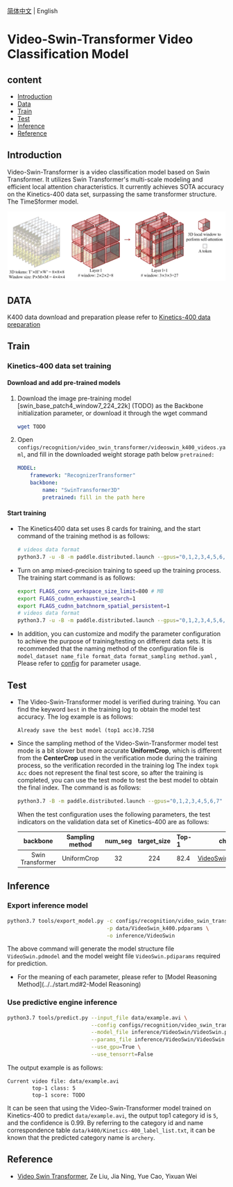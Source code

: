 [简体中文](../../../zh-CN/model_zoo/recognition/video-swin.md) | English

# Video-Swin-Transformer Video Classification Model

## content

- [Introduction](#Introduction)
- [Data](#DATA)
- [Train](#Train)
- [Test](#Test)
- [Inference](#Inference)
- [Reference](#Reference)


## Introduction

Video-Swin-Transformer is a video classification model based on Swin Transformer. It utilizes Swin Transformer's multi-scale modeling and efficient local attention characteristics. It currently achieves SOTA accuracy on the Kinetics-400 data set, surpassing the same transformer structure. The TimeSformer model.


![VideoSwin](../../../images/videoswin.jpg)

## DATA

K400 data download and preparation please refer to [Kinetics-400 data preparation](../../dataset/k400.md)


## Train

### Kinetics-400 data set training

#### Download and add pre-trained models

1. Download the image pre-training model [swin_base_patch4_window7_224_22k] (TODO) as the Backbone initialization parameter, or download it through the wget command

   ```bash
   wget TODO
   ```

2. Open `configs/recognition/video_swin_transformer/videoswin_k400_videos.yaml`, and fill in the downloaded weight storage path below `pretrained:`

    ```yaml
    MODEL:
        framework: "RecognizerTransformer"
        backbone:
            name: "SwinTransformer3D"
            pretrained: fill in the path here
    ```

#### Start training

- The Kinetics400 data set uses 8 cards for training, and the start command of the training method is as follows:

    ```bash
    # videos data format
    python3.7 -u -B -m paddle.distributed.launch --gpus="0,1,2,3,4,5,6,7" --log_dir=log_videoswin main.py --validate -c configs/ recognition/video_swin_transformer/videoswin_k400_videos.yaml
    ```

- Turn on amp mixed-precision training to speed up the training process. The training start command is as follows:

    ```bash
    export FLAGS_conv_workspace_size_limit=800 # MB
    export FLAGS_cudnn_exhaustive_search=1
    export FLAGS_cudnn_batchnorm_spatial_persistent=1
    # videos data format
    python3.7 -u -B -m paddle.distributed.launch --gpus="0,1,2,3,4,5,6,7" --log_dir=log_videoswin main.py --amp --validate- c configs/recognition/video_swin_transformer/videoswin_k400_videos.yaml
    ```

- In addition, you can customize and modify the parameter configuration to achieve the purpose of training/testing on different data sets. It is recommended that the naming method of the configuration file is `model_dataset name_file format_data format_sampling method.yaml` , Please refer to [config](../../tutorials/config.md) for parameter usage.


## Test

- The Video-Swin-Transformer model is verified during training. You can find the keyword `best` in the training log to obtain the model test accuracy. The log example is as follows:

  ```
  Already save the best model (top1 acc)0.7258
  ```

- Since the sampling method of the Video-Swin-Transformer model test mode is a bit slower but more accurate **UniformCrop**, which is different from the **CenterCrop** used in the verification mode during the training process, so the verification recorded in the training log The index `topk Acc` does not represent the final test score, so after the training is completed, you can use the test mode to test the best model to obtain the final index. The command is as follows:

  ```bash
  python3.7 -B -m paddle.distributed.launch --gpus="0,1,2,3,4,5,6,7" --log_dir=log_videoswin main.py --test -c configs/recognition/ video_swin_transformer/videoswin_k400_videos.yaml -w "output/VideoSwin/VideoSwin_best.pdparams"
  ```


  When the test configuration uses the following parameters, the test indicators on the validation data set of Kinetics-400 are as follows:

   | backbone | Sampling method | num_seg | target_size | Top-1 | checkpoints |
   | :----------------: | :-------------: | :-----: | :---------: | :---- | :----------------------------------------------------------: |
   | Swin Transformer | UniformCrop | 32 | 224 | 82.4 | [VideoSwin_k400.pdparams](TODO) |


## Inference

### Export inference model

```bash
python3.7 tools/export_model.py -c configs/recognition/video_swin_transformer/videoswin_k400_videos.yaml \
                                -p data/VideoSwin_k400.pdparams \
                                -o inference/VideoSwin
```

The above command will generate the model structure file `VideoSwin.pdmodel` and the model weight file `VideoSwin.pdiparams` required for prediction.

- For the meaning of each parameter, please refer to [Model Reasoning Method](../../start.md#2-Model Reasoning)

### Use predictive engine inference

```bash
python3.7 tools/predict.py --input_file data/example.avi \
                           --config configs/recognition/video_swin_transformer/videoswin_k400_videos.yaml \
                           --model_file inference/VideoSwin/VideoSwin.pdmodel \
                           --params_file inference/VideoSwin/VideoSwin.pdiparams \
                           --use_gpu=True \
                           --use_tensorrt=False
```

The output example is as follows:

```
Current video file: data/example.avi
        top-1 class: 5
        top-1 score: TODO
```

It can be seen that using the Video-Swin-Transformer model trained on Kinetics-400 to predict `data/example.avi`, the output top1 category id is `5`, and the confidence is 0.99. By referring to the category id and name correspondence table `data/k400/Kinetics-400_label_list.txt`, it can be known that the predicted category name is `archery`.

## Reference

- [Video Swin Transformer](https://arxiv.org/pdf/2106.13230.pdf), Ze Liu, Jia Ning, Yue Cao, Yixuan Wei
